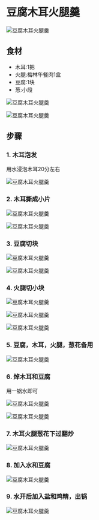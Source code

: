 豆腐木耳火腿羹
===============================
![豆腐木耳火腿羹](doufumuerhuotuigeng16.jpg)


## 食材 ##
* 木耳:1把
* 火腿:梅林午餐肉1盒
* 豆腐:1块
* 葱:小段


![豆腐木耳火腿羹](doufumuerhuotuigeng02.jpg)


![豆腐木耳火腿羹](doufumuerhuotuigeng03.jpg)
## 步骤 ##
### 1. 木耳泡发 ###
用水浸泡木耳20分左右


![豆腐木耳火腿羹](doufumuerhuotuigeng01.jpg)


### 2. 木耳撕成小片  ###
![豆腐木耳火腿羹](doufumuerhuotuigeng04.jpg)


![豆腐木耳火腿羹](doufumuerhuotuigeng05.jpg)
### 3. 豆腐切块 ###
![豆腐木耳火腿羹](doufumuerhuotuigeng06.jpg)


![豆腐木耳火腿羹](doufumuerhuotuigeng07.jpg)
### 4. 火腿切小块  ###
![豆腐木耳火腿羹](doufumuerhuotuigeng08.jpg)


![豆腐木耳火腿羹](doufumuerhuotuigeng09.jpg)


![豆腐木耳火腿羹](doufumuerhuotuigeng10.jpg)
### 5. 豆腐，木耳，火腿，葱花备用 ###
![豆腐木耳火腿羹](doufumuerhuotuigeng11.jpg)
### 6. 焯木耳和豆腐 ###
用一锅水即可


![豆腐木耳火腿羹](doufumuerhuotuigeng12.jpg)


![豆腐木耳火腿羹](doufumuerhuotuigeng13.jpg)
### 7. 木耳火腿葱花下过翻炒 ###
![豆腐木耳火腿羹](doufumuerhuotuigeng14.jpg)
### 8. 加入水和豆腐 ###
![豆腐木耳火腿羹](doufumuerhuotuigeng15.jpg)
### 9. 水开后加入盐和鸡精，出锅 ###
![豆腐木耳火腿羹](doufumuerhuotuigeng16.jpg)
